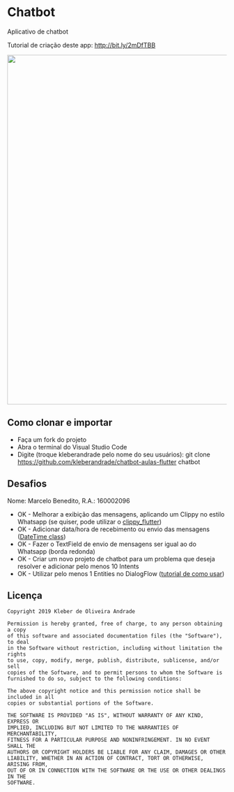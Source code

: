 # Chatbot

Aplicativo de chatbot

Tutorial de criação deste app: http://bit.ly/2mDfTBB

<p align="center">
    <img src="https://miro.medium.com/max/1440/1*2JCTeW4Use_q4OmA1gnC1w.png" width="800"/>
</p>

## Como clonar e importar

-   Faça um fork do projeto
-   Abra o terminal do Visual Studio Code
-   Digite (troque kleberandrade pelo nome do seu usuários): git clone https://github.com/kleberandrade/chatbot-aulas-flutter chatbot

## Desafios

Nome: Marcelo Benedito, R.A.: 160002096

- OK - Melhorar a exibição das mensagens, aplicando um Clippy no estilo Whatsapp (se quiser, pode utilizar o [clippy_flutter](https://pub.dev/packages/clippy_flutter))
- OK - Adicionar data/hora de recebimento ou envio das mensagens ([DateTime class](https://api.flutter.dev/flutter/dart-core/DateTime-class.html))
- OK - Fazer o TextField de envio de mensagens ser igual ao do Whatsapp (borda redonda)
- OK - Criar um novo projeto de chatbot para um problema que deseja resolver e adicionar pelo menos 10 Intents
- OK - Utilizar pelo menos 1 Entities no DialogFlow ([tutorial de como usar](https://www.youtube.com/watch?v=3ePcMGW5cjo))

## Licença

    Copyright 2019 Kleber de Oliveira Andrade
    
    Permission is hereby granted, free of charge, to any person obtaining a copy
    of this software and associated documentation files (the "Software"), to deal
    in the Software without restriction, including without limitation the rights
    to use, copy, modify, merge, publish, distribute, sublicense, and/or sell
    copies of the Software, and to permit persons to whom the Software is
    furnished to do so, subject to the following conditions:
    
    The above copyright notice and this permission notice shall be included in all
    copies or substantial portions of the Software.
    
    THE SOFTWARE IS PROVIDED "AS IS", WITHOUT WARRANTY OF ANY KIND, EXPRESS OR
    IMPLIED, INCLUDING BUT NOT LIMITED TO THE WARRANTIES OF MERCHANTABILITY,
    FITNESS FOR A PARTICULAR PURPOSE AND NONINFRINGEMENT. IN NO EVENT SHALL THE
    AUTHORS OR COPYRIGHT HOLDERS BE LIABLE FOR ANY CLAIM, DAMAGES OR OTHER
    LIABILITY, WHETHER IN AN ACTION OF CONTRACT, TORT OR OTHERWISE, ARISING FROM,
    OUT OF OR IN CONNECTION WITH THE SOFTWARE OR THE USE OR OTHER DEALINGS IN THE
    SOFTWARE.
